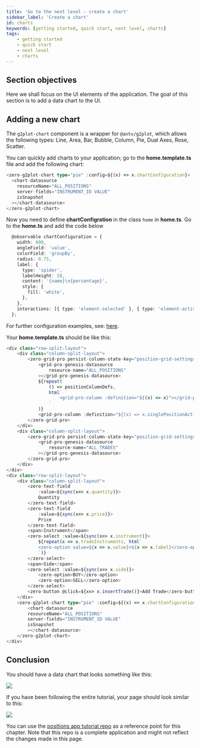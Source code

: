 ```yaml
---
title: 'Go to the next level - create a chart'
sidebar_label: 'Create a chart'
id: charts
keywords: [getting started, quick start, next level, charts]
tags:
    - getting started
    - quick start
    - next level
    - charts
---
```


## Section objectives
Here we shall focus on the UI elements of the application. The goal of this section is to add a data chart to the UI.

## Adding a new chart

The `g2plot-chart` component is a wrapper for `@antv/g2plot`, which allows the following types: Line, Area, Bar, Bubble, Column, Pie, Dual Axes, Rose, Scatter.

You can quickly add charts to your application; go to the **home.template.ts** file and add the following chart:

```typescript title='home.template.ts'
<zero-g2plot-chart type="pie" :config=${(x) => x.chartConfiguration}>
  <chart-datasource
    resourceName="ALL_POSITIONS"
    server-fields="INSTRUMENT_ID VALUE"
    isSnapshot
  ></chart-datasource>
</zero-g2plot-chart>
```

Now you need to define **chartConfigration** in the class `home` in **home.ts**. Go to the **home.ts** and add the code below

```typescript title='home.ts'
  @observable chartConfiguration = {
    width: 800,
    angleField: 'value',
    colorField: 'groupBy',
    radius: 0.75,
    label: {
      type: 'spider',
      labelHeight: 28,
      content: '{name}\n{percentage}',
      style: {
        fill: 'white',
      },
    },
    interactions: [{ type: 'element-selected' }, { type: 'element-active' }],
  };
```

For further configuration examples, see: [here](https://g2plot.antv.antgroup.com/en/examples).

Your **home.template.ts** should be like this:

```typescript {24,25,46-54} title='home.template.ts'
<div class="row-split-layout">
    <div class="column-split-layout">
        <zero-grid-pro persist-column-state-key="position-grid-settings">
            <grid-pro-genesis-datasource
                resource-name="ALL_POSITIONS"
            ></grid-pro-genesis-datasource>
            ${repeat(
                () => positionColumnDefs,
                html`
                    <grid-pro-column :definition="${(x) => x}"></grid-pro-column>
                `
            )}
            <grid-pro-column :definition="${(x) => x.singlePositionActionColDef}"></grid-pro-column>
        </zero-grid-pro>
    </div>
    <div class="column-split-layout">
        <zero-grid-pro persist-column-state-key="position-grid-settings">
            <grid-pro-genesis-datasource
                resource-name="ALL_TRADES"
            ></grid-pro-genesis-datasource>
        </zero-grid-pro>
    </div>
</div>
<div class="row-split-layout">
	<div class="column-split-layout">
		<zero-text-field
			:value=${sync(x=> x.quantity)}>
			Quantity
		</zero-text-field>
		<zero-text-field
			:value=${sync(x=> x.price)}>
			Price
		</zero-text-field>
		<span>Instrument</span>
		<zero-select :value=${sync(x=> x.instrument)}>
			${repeat(x => x.tradeInstruments, html`
			<zero-option value=${x => x.value}>${x => x.label}</zero-option>
			`)}
		</zero-select>
		<span>Side</span>
		<zero-select :value=${sync(x=> x.side)}>
			<zero-option>BUY</zero-option>
			<zero-option>SELL</zero-option>
		</zero-select>
		<zero-button @click=${x=> x.insertTrade()}>Add Trade</zero-button>
	</div>
    <zero-g2plot-chart type="pie" :config=${(x) => x.chartConfiguration}>
        <chart-datasource
        resourceName="ALL_POSITIONS"
        server-fields="INSTRUMENT_ID VALUE"
        isSnapshot
        ></chart-datasource>
    </zero-g2plot-chart>
</div>
```

## Conclusion
You should have a data chart that looks something like this:

![](/img/charts.png)

If you have been following the entire tutorial, your page should look similar to this:

![](/img/charts-whole-page.png)

You can use the [positions app tutorial repo](https://github.com/genesiscommunitysuccess/positions-app-tutorial/tree/Complete_positions_app/client/web/src/routes/home) as a reference point for this chapter. Note that this repo is a complete application and might not reflect the changes made in this page.
